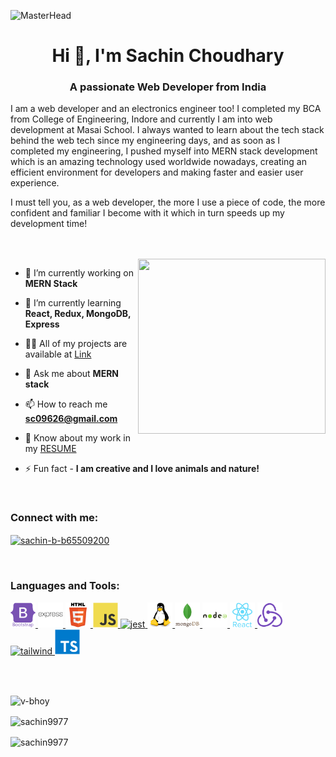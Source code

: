 ![MasterHead](https://camo.githubusercontent.com/48ec00ed4c84e771db4a1db90b56352923a8d644452a32b434d68e97006c9337/68747470733a2f2f63686b736b696c6c732e636f6d2f77702d636f6e74656e742f75706c6f6164732f323032302f30342f504e432d416e696d617465642d42616e6e6572732e676966)

<h1 align="center">Hi 👋, I'm Sachin Choudhary</h1>
<h3 align="center">A passionate Web Developer from India</h3>

<p> I am a web developer and an electronics engineer too! I completed my BCA from College of Engineering, Indore and currently I am into web development at Masai School. I always wanted to learn about the tech stack behind the web tech since my engineering days, and as soon as I completed my engineering, I pushed myself into MERN stack development which is an amazing technology used worldwide nowadays, creating an efficient environment for developers and making faster and easier user experience. </p>
<p>I must tell you, as a web developer, the more I use a piece of code, the more confident and familiar I become with it which in turn speeds up my development time!</p>
<br>
<br>




<img src="https://www.sarvika.com/wp-content/uploads/2021/03/Backend-Developer-Python-GIF-Dribble.gif" width="300" height="280" align="right" />


- 🔭 I’m currently working on **MERN Stack**

- 🌱 I’m currently learning **React, Redux, MongoDB, Express**

- 👨‍💻 All of my projects are available at <a href="#" target="_blank">Link</a>

- 💬 Ask me about **MERN stack**

- 📫 How to reach me **sc09626@gmail.com**

- 📄 Know about my work in my <a href="#" target="_blank">RESUME</a>

- ⚡ Fun fact - **I am creative and I love animals and nature!**

<br>

<h3 align="left">Connect with me:</h3>
<p align="left">
<a href="https://www.linkedin.com/in/sachin-choudhary-0174441a0/" target="blank"><img align="center" src="https://raw.githubusercontent.com/rahuldkjain/github-profile-readme-generator/master/src/images/icons/Social/linked-in-alt.svg" alt="sachin-b-b65509200" height="30" width="40" /></a>
</p>

<br>

<h3 align="left">Languages and Tools:</h3>
<p align="left"> <a href="https://getbootstrap.com" target="_blank" rel="noreferrer"> <img src="https://raw.githubusercontent.com/devicons/devicon/master/icons/bootstrap/bootstrap-plain-wordmark.svg" alt="bootstrap" width="40" height="40"/> </a>  <a href="https://expressjs.com" target="_blank" rel="noreferrer"> <img src="https://raw.githubusercontent.com/devicons/devicon/master/icons/express/express-original-wordmark.svg" alt="express" width="40" height="40"/> </a> <a href="https://www.w3.org/html/" target="_blank" rel="noreferrer"> <img src="https://raw.githubusercontent.com/devicons/devicon/master/icons/html5/html5-original-wordmark.svg" alt="html5" width="40" height="40"/> </a> <a href="https://developer.mozilla.org/en-US/docs/Web/JavaScript" target="_blank" rel="noreferrer"> <img src="https://raw.githubusercontent.com/devicons/devicon/master/icons/javascript/javascript-original.svg" alt="javascript" width="40" height="40"/> </a> <a href="https://jestjs.io" target="_blank" rel="noreferrer"> <img src="https://www.vectorlogo.zone/logos/jestjsio/jestjsio-icon.svg" alt="jest" width="40" height="40"/> </a> <a href="https://www.linux.org/" target="_blank" rel="noreferrer"> <img src="https://raw.githubusercontent.com/devicons/devicon/master/icons/linux/linux-original.svg" alt="linux" width="40" height="40"/> </a> <a href="https://www.mongodb.com/" target="_blank" rel="noreferrer"> <img src="https://raw.githubusercontent.com/devicons/devicon/master/icons/mongodb/mongodb-original-wordmark.svg" alt="mongodb" width="40" height="40"/> </a> <a href="https://nodejs.org" target="_blank" rel="noreferrer"> <img src="https://raw.githubusercontent.com/devicons/devicon/master/icons/nodejs/nodejs-original-wordmark.svg" alt="nodejs" width="40" height="40"/> </a><a href="https://reactjs.org/" target="_blank" rel="noreferrer"> <img src="https://raw.githubusercontent.com/devicons/devicon/master/icons/react/react-original-wordmark.svg" alt="react" width="40" height="40"/> </a> <a href="https://redux.js.org" target="_blank" rel="noreferrer"> <img src="https://raw.githubusercontent.com/devicons/devicon/master/icons/redux/redux-original.svg" alt="redux" width="40" height="40"/> </a> <a href="https://tailwindcss.com/" target="_blank" rel="noreferrer"> <img src="https://www.vectorlogo.zone/logos/tailwindcss/tailwindcss-icon.svg" alt="tailwind" width="40" height="40"/> </a> <a href="https://www.typescriptlang.org/" target="_blank" rel="noreferrer"> <img src="https://raw.githubusercontent.com/devicons/devicon/master/icons/typescript/typescript-original.svg" alt="typescript" width="40" height="40"/> </a> </p>

<br><br>
<p>
  <img align="center" src="https://github-readme-stats.vercel.app/api/top-langs?username=v-bhoy&show_icons=true&locale=en&layout=compact" alt="v-bhoy" width="500"/></p>

<p><img align="center" src="https://github-readme-stats.vercel.app/api?username=sachin9977&show_icons=true&locale=en" alt="sachin9977" /></p>

<p><img align="center" src="https://github-readme-streak-stats.herokuapp.com/?user=sachin9977&" alt="sachin9977" /></p>
